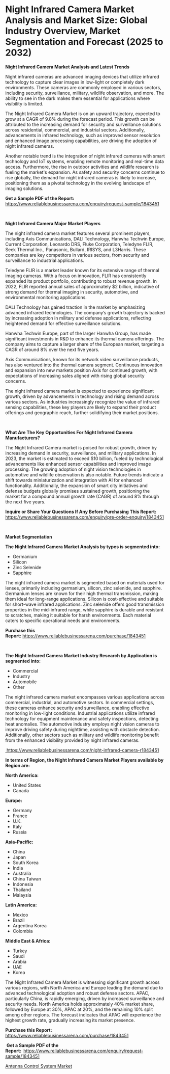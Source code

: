 <p><h1>Night Infrared Camera Market Analysis and Market Size: Global Industry Overview, Market Segmentation and Forecast (2025 to 2032)</h1></p><p><strong>Night Infrared Camera Market Analysis and Latest Trends</strong></p>
<p><p>Night infrared cameras are advanced imaging devices that utilize infrared technology to capture clear images in low-light or completely dark environments. These cameras are commonly employed in various sectors, including security, surveillance, military, wildlife observation, and more. The ability to see in the dark makes them essential for applications where visibility is limited.</p><p>The Night Infrared Camera Market is on an upward trajectory, expected to grow at a CAGR of 9.8% during the forecast period. This growth can be attributed to the increasing demand for security and surveillance solutions across residential, commercial, and industrial sectors. Additionally, advancements in infrared technology, such as improved sensor resolution and enhanced image processing capabilities, are driving the adoption of night infrared cameras. </p><p>Another notable trend is the integration of night infrared cameras with smart technology and IoT systems, enabling remote monitoring and real-time data access. Furthermore, the rise in outdoor activities and wildlife research is fueling the market's expansion. As safety and security concerns continue to rise globally, the demand for night infrared cameras is likely to increase, positioning them as a pivotal technology in the evolving landscape of imaging solutions.</p></p>
<p><strong>Get a Sample PDF of the Report:&nbsp;</strong> <a href="https://www.reliablebusinessarena.com/enquiry/request-sample/1843451?utm_campaign=2287&utm_medium=2&utm_source=Github&utm_content=ia&utm_term=22022025&utm_id=night-infrared-camera">https://www.reliablebusinessarena.com/enquiry/request-sample/1843451</a></p>
<p>&nbsp;</p>
<p><strong>Night Infrared Camera Major Market Players</strong></p>
<p><p>The night infrared camera market features several prominent players, including Axis Communications, DALI Technology, Hanwha Techwin Europe, Current Corporation, Leonardo DRS, Fluke Corporation, Teledyne FLIR, Seek Thermal Inc., Panasonic, Bullard, IRISYS, and L3Harris. These companies are key competitors in various sectors, from security and surveillance to industrial applications.</p><p>Teledyne FLIR is a market leader known for its extensive range of thermal imaging cameras. With a focus on innovation, FLIR has consistently expanded its product portfolio, contributing to robust revenue growth. In 2022, FLIR reported annual sales of approximately $2 billion, indicative of strong demand for thermal imaging in security, automotive, and environmental monitoring applications.</p><p>DALI Technology has gained traction in the market by emphasizing advanced infrared technologies. The company’s growth trajectory is backed by increasing adoption in military and defense applications, reflecting heightened demand for effective surveillance solutions.</p><p>Hanwha Techwin Europe, part of the larger Hanwha Group, has made significant investments in R&D to enhance its thermal camera offerings. The company aims to capture a larger share of the European market, targeting a CAGR of around 8% over the next five years.</p><p>Axis Communications, known for its network video surveillance products, has also ventured into the thermal camera segment. Continuous innovation and expansion into new markets position Axis for continued growth, with expectations of increasing sales aligned with rising global security concerns.</p><p>The night infrared camera market is expected to experience significant growth, driven by advancements in technology and rising demand across various sectors. As industries increasingly recognize the value of infrared sensing capabilities, these key players are likely to expand their product offerings and geographic reach, further solidifying their market positions.</p></p>
<p>&nbsp;</p>
<p><strong>What Are The Key Opportunities For Night Infrared Camera Manufacturers?</strong></p>
<p><p>The Night Infrared Camera market is poised for robust growth, driven by increasing demand in security, surveillance, and military applications. In 2023, the market is estimated to exceed $10 billion, fueled by technological advancements like enhanced sensor capabilities and improved image processing. The growing adoption of night vision technologies in automotive and wildlife observation is also notable. Future trends indicate a shift towards miniaturization and integration with AI for enhanced functionality. Additionally, the expansion of smart city initiatives and defense budgets globally promises sustained growth, positioning the market for a compound annual growth rate (CAGR) of around 8% through the next five years.</p></p>
<p><strong>Inquire or Share Your Questions If Any Before Purchasing This Report:</strong> <a href="https://www.reliablebusinessarena.com/enquiry/pre-order-enquiry/1843451?utm_campaign=2287&utm_medium=2&utm_source=Github&utm_content=ia&utm_term=22022025&utm_id=night-infrared-camera">https://www.reliablebusinessarena.com/enquiry/pre-order-enquiry/1843451</a></p>
<p>&nbsp;</p>
<p><strong>Market Segmentation</strong></p>
<p><strong>The Night Infrared Camera Market Analysis by types is segmented into:</strong></p>
<p><ul><li>Germanium</li><li>Silicon</li><li>Zinc Selenide</li><li>Sapphire</li></ul></p>
<p><p>The night infrared camera market is segmented based on materials used for lenses, primarily including germanium, silicon, zinc selenide, and sapphire. Germanium lenses are known for their high thermal transmission, making them ideal for long-range applications. Silicon is cost-effective and suitable for short-wave infrared applications. Zinc selenide offers good transmission properties in the mid-infrared range, while sapphire is durable and resistant to scratches, making it suitable for harsh environments. Each material caters to specific operational needs and environments.</p></p>
<p><strong>Purchase this Report:&nbsp;</strong><a href="https://www.reliablebusinessarena.com/purchase/1843451?utm_campaign=2287&utm_medium=2&utm_source=Github&utm_content=ia&utm_term=22022025&utm_id=night-infrared-camera">https://www.reliablebusinessarena.com/purchase/1843451</a></p>
<p>&nbsp;</p>
<p><strong>The Night Infrared Camera Market Industry Research by Application is segmented into:</strong></p>
<p><ul><li>Commercial</li><li>Industry</li><li>Automobile</li><li>Other</li></ul></p>
<p><p>The night infrared camera market encompasses various applications across commercial, industrial, and automotive sectors. In commercial settings, these cameras enhance security and surveillance, enabling effective monitoring in low-light conditions. Industrial applications utilize infrared technology for equipment maintenance and safety inspections, detecting heat anomalies. The automotive industry employs night vision cameras to improve driving safety during nighttime, assisting with obstacle detection. Additionally, other sectors such as military and wildlife monitoring benefit from the enhanced visibility provided by night infrared cameras.</p></p>
<p><a href="https://www.reliablebusinessarena.com/night-infrared-camera-r1843451?utm_campaign=2287&utm_medium=2&utm_source=Github&utm_content=ia&utm_term=22022025&utm_id=night-infrared-camera">&nbsp;https://www.reliablebusinessarena.com/night-infrared-camera-r1843451</a></p>
<p><strong>In terms of Region, the Night Infrared Camera Market Players available by Region are:</strong></p>
<p>
    <p> <strong> North America: </strong>
        <ul>
            <li>United States</li>
            <li>Canada</li>
        </ul>
        </p> 
    <p> <strong> Europe: </strong>
        <ul>
            <li>Germany</li>
            <li>France</li>
            <li>U.K.</li>
            <li>Italy</li>
            <li>Russia</li>
        </ul>
        </p> 
    <p> <strong> Asia-Pacific: </strong>
        <ul>
            <li>China</li>
            <li>Japan</li>
            <li>South Korea</li>
            <li>India</li>
            <li>Australia</li>
            <li>China Taiwan</li>
            <li>Indonesia</li>
            <li>Thailand</li>
            <li>Malaysia</li>
        </ul>
        </p> 
    <p> <strong> Latin America: </strong>
        <ul>
            <li>Mexico</li>
            <li>Brazil</li>
            <li>Argentina Korea</li>
            <li>Colombia</li>
        </ul>
        </p> 
    <p> <strong> Middle East & Africa: </strong>
        <ul>
            <li>Turkey</li>
            <li>Saudi</li>
            <li>Arabia</li>
            <li>UAE</li>
            <li>Korea</li>
        </ul>
    </p>
    </p>
<p><p>The Night Infrared Camera Market is witnessing significant growth across various regions, with North America and Europe leading the demand due to advanced technological adoption and robust defense sectors. APAC, particularly China, is rapidly emerging, driven by increased surveillance and security needs. North America holds approximately 40% market share, followed by Europe at 30%, APAC at 20%, and the remaining 10% split among other regions. The forecast indicates that APAC will experience the highest growth rate, gradually increasing its market presence.</p></p>
<p><strong>Purchase this Report: </strong><a href="https://www.reliablebusinessarena.com/purchase/1843451?utm_campaign=2287&utm_medium=2&utm_source=Github&utm_content=ia&utm_term=22022025&utm_id=night-infrared-camera">https://www.reliablebusinessarena.com/purchase/1843451</a></p>
<p>&nbsp;<strong>Get a Sample PDF of the Report:&nbsp;&nbsp;</strong><a href="https://www.reliablebusinessarena.com/enquiry/request-sample/1843451?utm_campaign=2287&utm_medium=2&utm_source=Github&utm_content=ia&utm_term=22022025&utm_id=night-infrared-camera">https://www.reliablebusinessarena.com/enquiry/request-sample/1843451</a></p>
<p><strong></strong></p>
<p><p><a href="https://github.com/yankimber90yankim/Market-Research-Report-List-1/blob/main/antenna-control-system-market.md?utm_campaign=2287&utm_medium=2&utm_source=Github&utm_content=ia&utm_term=22022025&utm_id=night-infrared-camera">Antenna Control System Market</a></p></p>